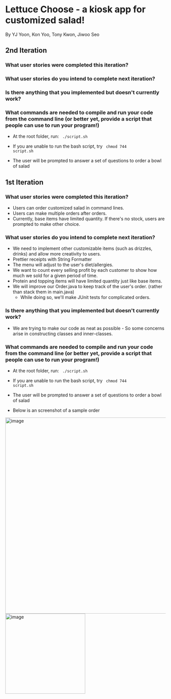 # Lettuce Choose - a kiosk app for customized salad!
   
By YJ Yoon, Kon Yoo, Tony Kwon, Jiwoo Seo


## 2nd Iteration
### What user stories were completed this iteration?

### What user stories do you intend to complete next iteration?

### Is there anything that you implemented but doesn't currently work?

### What commands are needed to compile and run your code from the command line (or better yet, provide a script that people can use to run your program!)
* At the root folder, run: <code> ./script.sh </code>
* If you are unable to run the bash script, try <code> chmod 744 script.sh </code>

* The user will be prompted to answer a set of questions to order a bowl of salad




## 1st Iteration
### What user stories were completed this iteration?
* Users can order customized salad in command lines. 
* Users can make multiple orders after orders. 
* Currently, base items have limited quantity. If there's no stock, users are prompted to make other choice.

### What user stories do you intend to complete next iteration?
* We need to implement other customizable items (such as drizzles, drinks) and allow more creativity to users.
* Prettier receipts with String Formatter
* The menu will adjust to the user's diet/allergies.
* We want to count every selling profit by each customer to show how much we sold for a given period of time.
* Protein and topping items will have limited quantity just like base items.
* We will improve our Order.java to keep track of the user's order. (rather than stack them in main.java)
   * While doing so, we'll make JUnit tests for complicated orders. 

### Is there anything that you implemented but doesn't currently work?
* We are trying to make our code as neat as possible - So some concerns arise in constructing classes and inner-classes.

### What commands are needed to compile and run your code from the command line (or better yet, provide a script that people can use to run your program!)
* At the root folder, run: <code> ./script.sh </code>
* If you are unable to run the bash script, try <code> chmod 744 script.sh </code>

* The user will be prompted to answer a set of questions to order a bowl of salad
* Below is an screenshot of a sample order
<img width="614" alt="image" src="https://user-images.githubusercontent.com/43775491/160733696-0236273a-29d8-4311-9340-cb2bcd286f40.png">
<img width="251" alt="image" src="https://user-images.githubusercontent.com/43775491/160733715-89eb8940-eb3b-42bc-8366-72db8e6d79b6.png">
